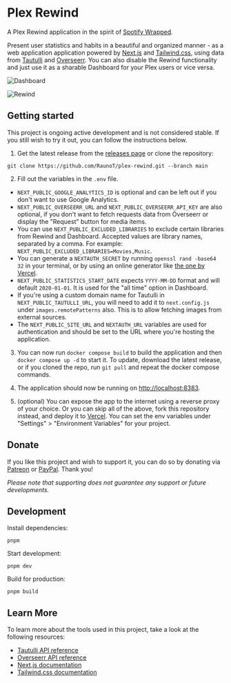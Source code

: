 # Plex Rewind

A Plex Rewind application in the spirit of [Spotify Wrapped](https://www.spotify.com/us/wrapped).

Present user statistics and habits in a beautiful and organized manner - as a web application application powered by [Next.js](https://nextjs.org) and [Tailwind.css](https://tailwindcss.com), using data from [Tautulli](https://tautulli.com) and [Overseerr](https://overseerr.dev/). You can also disable the Rewind functionality and just use it as a sharable Dashboard for your Plex users or vice versa.

![Dashboard](https://i.imgur.com/gSDRySM.png 'Dashboard')

![Rewind](https://i.imgur.com/AfjFNFJ.png 'Rewind')

## Getting started

This project is ongoing active development and is not considered stable. If you still wish to try it out, you can follow the instructions below.

1. Get the latest release from the [releases page](https://github.com/RaunoT/plex-rewind/releases) or clone the repository:

```
git clone https://github.com/RaunoT/plex-rewind.git --branch main
```

2. Fill out the variables in the `.env` file.

- `NEXT_PUBLIC_GOOGLE_ANALYTICS_ID` is optional and can be left out if you don't want to use Google Analytics.
- `NEXT_PUBLIC_OVERSEERR_URL` and `NEXT_PUBLIC_OVERSEERR_API_KEY` are also optional, if you don't want to fetch requests data from Overseerr or display the "Request" button for media items.
- You can use `NEXT_PUBLIC_EXCLUDED_LIBRARIES` to exclude certain libraries from Rewind and Dashboard. Accepted values are library names, separated by a comma. For example: `NEXT_PUBLIC_EXCLUDED_LIBRARIES=Movies,Music`.
- You can generate a `NEXTAUTH_SECRET` by running `openssl rand -base64 32` in your terminal, or by using an online generator like [the one by Vercel](https://generate-secret.vercel.app/32).
- `NEXT_PUBLIC_STATISTICS_START_DATE` expects `YYYY-MM-DD` format and will default `2020-01-01`. It is used for the "all time" option in Dashboard.
- If you're using a custom domain name for Tautulli in `NEXT_PUBLIC_TAUTULLI_URL`, you will need to add it to `next.config.js` under `images.remotePatterns` also. This is to allow fetching images from external sources.
- The `NEXT_PUBLIC_SITE_URL` and `NEXTAUTH_URL` variables are used for authentication and should be set to the URL where you're hosting the application.

3. You can now run `docker compose build` to build the application and then `docker compose up -d` to start it. To update, download the latest release, or if you cloned the repo, run `git pull` and repeat the docker compose commands.

4. The application should now be running on [http://localhost:8383](http://localhost:8383).

5. (optional) You can expose the app to the internet using a reverse proxy of your choice. Or you can skip all of the above, fork this repository instead, and deploy it to [Vercel](https://vercel.com). You can set the env variables under "Settings" > "Environment Variables" for your project.

## Donate

If you like this project and wish to support it, you can do so by donating via [Patreon](https://www.patreon.com/PlexRewind) or [PayPal](https://paypal.me/raunot). Thank you!

_Please note that supporting does not guarantee any support or future developments._

## Development

Install dependencies:

```
pnpm
```

Start development:

```
pnpm dev
```

Build for production:

```
pnpm build
```

## Learn More

To learn more about the tools used in this project, take a look at the following resources:

- [Tautulli API reference](https://github.com/Tautulli/Tautulli/wiki/Tautulli-API-Reference)
- [Overseerr API reference](https://api-docs.overseerr.dev)
- [Next.js documentation](https://nextjs.org/docs)
- [Tailwind.css documentation](https://tailwindcss.com/docs)

